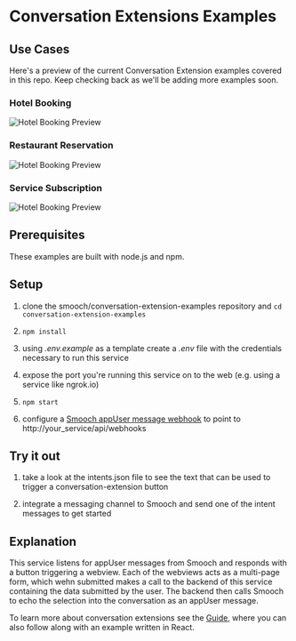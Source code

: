 # Conversation Extensions Examples

## Use Cases
Here's a preview of the current Conversation Extension examples covered in this repo. Keep checking back as we'll be adding more examples soon.

### Hotel Booking
![Hotel Booking Preview](https://smooch.io/static_assets/images/shared/hotel-booking-preview.jpg)

### Restaurant Reservation
![Hotel Booking Preview](https://smooch.io/static_assets/images/shared/restaurant-reservation-preview.jpg)

### Service Subscription
![Hotel Booking Preview](https://smooch.io/static_assets/images/shared/service-subscription-preview.jpg)

## Prerequisites

These examples are built with node.js and npm.

## Setup

1. clone the smooch/conversation-extension-examples repository and `cd conversation-extension-examples`

2. `npm install`

3. using _.env.example_ as a template create a _.env_ file with the credentials necessary to run this service

4. expose the port you're running this service on to the web (e.g. using a service like ngrok.io)

5. `npm start`

6. configure a [Smooch appUser message webhook](https://app.smooch.io/integrations/webhook) to point to http://your_service/api/webhooks

## Try it out

1. take a look at the intents.json file to see the text that can be used to trigger a conversation-extension button

2. integrate a messaging channel to Smooch and send one of the intent messages to get started

## Explanation

This service listens for appUser messages from Smooch and responds with a button triggering a webview. Each of the webviews acts as a multi-page form, which wehn submitted makes a call to the backend of this service containing the data submitted by the user. The backend then calls Smooch to echo the selection into the conversation as an appUser message.

To learn more about conversation extensions see the [Guide](https://docs.smooch.io/guide/conversation-extensions/), where you can also follow along with an example written in React.
